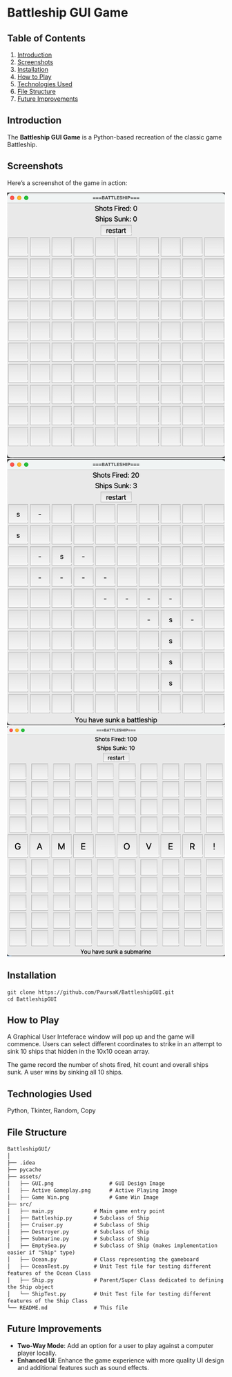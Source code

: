 # Battleship GUI Game

## Table of Contents
1. [Introduction](#introduction)
2. [Screenshots](#screenshots)
3. [Installation](#installation)
4. [How to Play](#how-to-play)
5. [Technologies Used](#technologies-used)
6. [File Structure](#file-structure)
7. [Future Improvements](#future-improvements)

## Introduction

The **Battleship GUI Game** is a Python-based recreation of the classic game Battleship.

## Screenshots
Here’s a screenshot of the game in action:

![Gameplay Screenshot](./assets/GUI.png)
![Gameplay Screenshot](./assets/Active%20Gameplay.png)
![Gameplay Screenshot](./assets/Game%20Win.png)

## Installation
```
git clone https://github.com/PaursaK/BattleshipGUI.git
cd BattleshipGUI
```

## How to Play

A Graphical User Inteferace window will pop up and the game will commence. Users can select different coordinates to strike in an attempt to sink 10 ships that hidden in the 10x10 ocean array.

The game record the number of shots fired, hit count and overall ships sunk. A user wins by sinking all 10 ships.

## Technologies Used

Python, Tkinter, Random, Copy

## File Structure
```
BattleshipGUI/
│
├── .idea
├── pycache
├── assets/
│   ├── GUI.png                  # GUI Design Image
│   ├── Active Gameplay.png      # Active Playing Image
│   ├── Game Win.png             # Game Win Image
├── src/
│   ├── main.py             # Main game entry point
│   ├── Battleship.py       # Subclass of Ship 
│   ├── Cruiser.py          # Subclass of Ship 
│   ├── Destroyer.py        # Subclass of Ship 
│   ├── Submarine.py        # Subclass of Ship
│   ├── EmptySea.py         # Subclass of Ship (makes implementation easier if "Ship" type)
│   ├── Ocean.py            # Class representing the gameboard
│   ├── OceanTest.py        # Unit Test file for testing different features of the Ocean Class 
│   ├── Ship.py             # Parent/Super Class dedicated to defining the Ship object
│   └── ShipTest.py         # Unit Test file for testing different features of the Ship Class 
└── README.md               # This file
```

## Future Improvements
- **Two-Way Mode**: Add an option for a user to play against a computer player locally.
- **Enhanced UI**: Enhance the game experience with more quality UI design and additional features such as sound effects.


